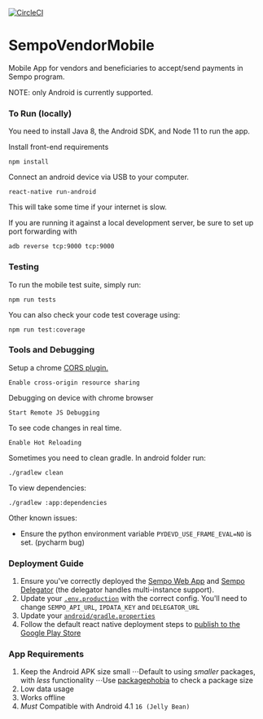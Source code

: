 [![CircleCI](https://circleci.com/gh/teamsempo/SempoMobileApp.svg?style=svg&circle-token=22ab617a9c6d8252e3f9ef08ca18475400ae52d5)](https://circleci.com/gh/teamsempo/SempoMobileApp)

# SempoVendorMobile

Mobile App for vendors and beneficiaries to accept/send payments in Sempo program. 

NOTE: only Android is currently supported.

### To Run (locally)
You need to install Java 8, the Android SDK, and Node 11 to run the app.

Install front-end requirements
```
npm install
```
Connect an android device via USB to your computer.
```
react-native run-android
```
This will take some time if your internet is slow.
  
If you are running it against a local development server, be sure to set up port forwarding with  
```
adb reverse tcp:9000 tcp:9000
```  

### Testing
  
To run the mobile test suite, simply run: 
```
npm run tests
```  

You can also check your code test coverage using:  
```
npm run test:coverage
```  

### Tools and Debugging

Setup a chrome [CORS plugin.](https://chrome.google.com/webstore/detail/allow-control-allow-origi/nlfbmbojpeacfghkpbjhddihlkkiljbi)

```
Enable cross-origin resource sharing
```

Debugging on device with chrome browser
```
Start Remote JS Debugging
```

To see code changes in real time.
```
Enable Hot Reloading
```

Sometimes you need to clean gradle. In android folder run:
```
./gradlew clean
```

To view dependencies:
```
./gradlew :app:dependencies
```

Other known issues:
- Ensure the python environment variable `PYDEVD_USE_FRAME_EVAL=NO` is set. (pycharm bug)

### Deployment Guide

1. Ensure you've correctly deployed the [Sempo Web App](https://github.com/teamsempo/SempoBlockchain) and [Sempo Delegator](https://github.com/teamsempo/GoDelegate) (the delegator handles multi-instance support).
2. Update your [`.env.production`](https://github.com/teamsempo/SempoMobileApp/blob/master/android/.env.production) with the correct config. You'll need to change `SEMPO_API_URL`, `IPDATA_KEY` and `DELEGATOR_URL`
3. Update your [`android/gradle.properties`](https://github.com/teamsempo/SempoMobileApp/blob/master/android/gradle.properties#L23-L26)
4. Follow the default react native deployment steps to [publish to the Google Play Store](https://reactnative.dev/docs/signed-apk-android)


### App Requirements

1. Keep the Android APK size small
⋅⋅⋅Default to using _smaller_ packages, with _less_ functionality
⋅⋅⋅Use [packagephobia](https://packagephobia.now.sh) to check a package size
2. Low data usage
3. Works offline
4. *Must* Compatible with Android 4.1 `16 (Jelly Bean)`
